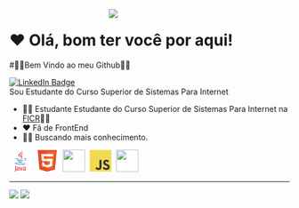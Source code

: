 <img src = "banner.gif" width = "325px" align = "right">

# ❤ Olá, bom ter você por aqui!
#🐱‍👤Bem Vindo ao meu Github🐱‍👤
  <div id="badges">
  <a href = "https://github.com/eliakinnsilva">
    <img src="https://img.shields.io/badge/LinkedIn-blue?style=for-the-badge&logo=linkedin&logoColor=white"("https://www.linkedin.com/in/eliakinnenoque/') alt="LinkedIn Badge"/>
  </a>
 </div>
Sou Estudante do Curso Superior de Sistemas Para Internet 

- 👨‍🎓 Estudante Estudante do Curso Superior de Sistemas Para Internet na [FICR](ficr.catolica.edu.br)👨‍🎓
- ❤ Fã de FrontEnd
- 👩‍💻 Buscando mais conhecimento.

<div>
  <img src="https://github.com/devicons/devicon/blob/master/icons/java/java-original-wordmark.svg" title="Java" alt="Java" width="40" height="40"/>&nbsp;
     <img src="https://github.com/devicons/devicon/blob/master/icons/html5/html5-original.svg" title="HTML5" alt="HTML" width="40" height="40"/>&nbsp;
   <img src="https://user-images.githubusercontent.com/112765893/224705852-681e46b8-b17d-4080-a961-4e6b2fcc8b0b.png" width="40" height="40"/>&nbsp;
  <img src="https://github.com/devicons/devicon/blob/master/icons/javascript/javascript-original.svg" title="JavaScript" alt="JavaScript" width="40" height="40"/>&nbsp;
 <img src="https://user-images.githubusercontent.com/112765893/224705907-2824d55e-6e30-40f0-864b-2116ea30be68.png"width="40" height="40"/>&nbsp;
</div>

---


<div align = "left">
<img height = "200em" src="https://github-readme-stats.vercel.app/api/top-langs/?username=EliakinnSilva&show_icons=true&theme=bear&count_private=true"/>
<img height = "200em" src="https://github-readme-stats.vercel.app/api?username=EliakinnSilva&show_icons=true&show_icons=true&theme=bear&count_private=true" />
</div>


